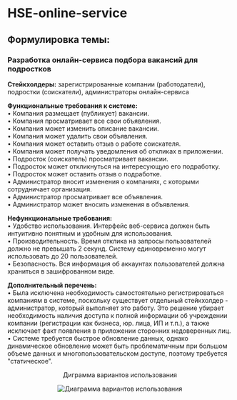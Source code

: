 # HSE-online-service

## Формулировка темы: 
### Разработка онлайн-сервиса подбора вакансий для подростков

**Стейкхолдеры:** зарегистрированные компании (работодатели), подростки (соискатели), администраторы онлайн-сервиса

**Функциональные требования к системе:**  
• Компания размещает (публикует) вакансии.  
• Компания просматривает все свои объявления.  
• Компания может изменить описание вакансии.  
• Компания может удалить свои объявления.  
• Компания может оставить отзыв о работе соискателя.  
• Компания может получать уведомления об откликах в приложении.  
• Подросток (соискатель) просматривает вакансии.  
• Подросток может откликнуться на интересующую его подработку.  
• Подросток может оставить отзыв о подработке.  
• Администратор вносит изменения о компаниях, с которыми сотрудничает организация.  
• Администратор просматривает все объявления.  
• Администратор может вносить изменения в объявления.  

**Нефункциональные требования:**  
• Удобство использования. Интерфейс веб-сервиса должен быть интуитивно понятным и удобным для использования.  
• Производительность. Время отклика на запросы пользователей должно не превышать 2 секунд. Систему единовременно могут использовать до 20 пользователей.  
• Безопасность. Вся информация об аккаунтах пользователей должна храниться в зашифрованном виде.  

**Дополнительный перечень:**  
• Была исключена необходимость самостоятельно регистрироваться компаниям в системе, поскольку существует отдельный стейкхолдер - администратор, который выполняет это работу. Это решение убирает необходимость наличия доступа к полной информации об учреждении компании (регистрации как бизнеса, юр. лица, ИП и т.п.), а также исключает факт появления в приложении сторонних недоверенных лиц.  
• Системе требуется быстрое обновление данных, однако динамическое обновление может быть проблематичным при большом объеме данных и многопользовательском доступе, поэтому требуется "статическое".  

<p align="center">Диграмма вариантов использования</p>

<div align="center">
    <img src="UseCaseDiag.png" alt="Диаграмма вариантов использования" />
</div>